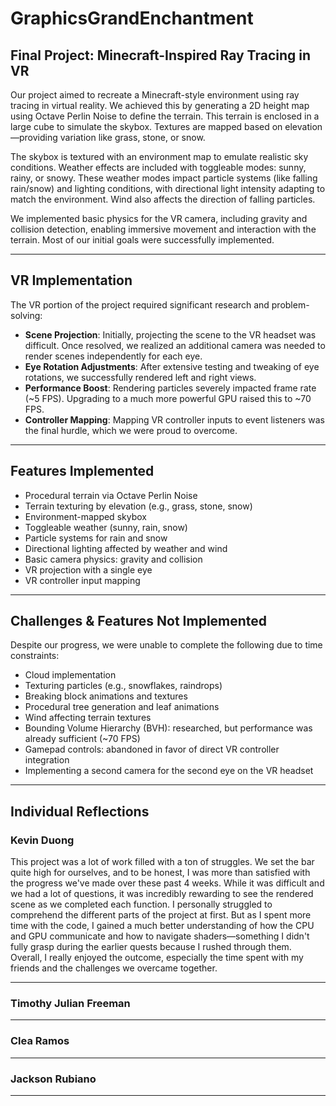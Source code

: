 # GraphicsGrandEnchantment

## Final Project: Minecraft-Inspired Ray Tracing in VR

Our project aimed to recreate a Minecraft-style environment using ray tracing in virtual reality. We achieved this by generating a 2D height map using Octave Perlin Noise to define the terrain. This terrain is enclosed in a large cube to simulate the skybox. Textures are mapped based on elevation—providing variation like grass, stone, or snow.

The skybox is textured with an environment map to emulate realistic sky conditions. Weather effects are included with toggleable modes: sunny, rainy, or snowy. These weather modes impact particle systems (like falling rain/snow) and lighting conditions, with directional light intensity adapting to match the environment. Wind also affects the direction of falling particles.

We implemented basic physics for the VR camera, including gravity and collision detection, enabling immersive movement and interaction with the terrain. Most of our initial goals were successfully implemented.

---

## VR Implementation

The VR portion of the project required significant research and problem-solving:

- **Scene Projection**: Initially, projecting the scene to the VR headset was difficult. Once resolved, we realized an additional camera was needed to render scenes independently for each eye.
- **Eye Rotation Adjustments**: After extensive testing and tweaking of eye rotations, we successfully rendered left and right views.
- **Performance Boost**: Rendering particles severely impacted frame rate (~5 FPS). Upgrading to a much more powerful GPU raised this to ~70 FPS.
- **Controller Mapping**: Mapping VR controller inputs to event listeners was the final hurdle, which we were proud to overcome.

---

## Features Implemented

- Procedural terrain via Octave Perlin Noise
- Terrain texturing by elevation (e.g., grass, stone, snow)
- Environment-mapped skybox
- Toggleable weather (sunny, rain, snow)
- Particle systems for rain and snow
- Directional lighting affected by weather and wind
- Basic camera physics: gravity and collision
- VR projection with a single eye
- VR controller input mapping

---

## Challenges & Features Not Implemented

Despite our progress, we were unable to complete the following due to time constraints:

- Cloud implementation
- Texturing particles (e.g., snowflakes, raindrops)
- Breaking block animations and textures
- Procedural tree generation and leaf animations
- Wind affecting terrain textures
- Bounding Volume Hierarchy (BVH): researched, but performance was already sufficient (~70 FPS)
- Gamepad controls: abandoned in favor of direct VR controller integration
- Implementing a second camera for the second eye on the VR headset

---

## Individual Reflections

### Kevin Duong

This project was a lot of work filled with a ton of struggles. We set the bar quite high for ourselves, and to be honest, I was more than satisfied with the progress we've made over these past 4 weeks. While it was difficult and we had a lot of questions, it was incredibly rewarding to see the rendered scene as we completed each function. I personally struggled to comprehend the different parts of the project at first. But as I spent more time with the code, I gained a much better understanding of how the CPU and GPU communicate and how to navigate shaders—something I didn't fully grasp during the earlier quests because I rushed through them. Overall, I really enjoyed the outcome, especially the time spent with my friends and the challenges we overcame together.

---

### Timothy Julian Freeman  

---

### Clea Ramos  

---

### Jackson Rubiano  

---


